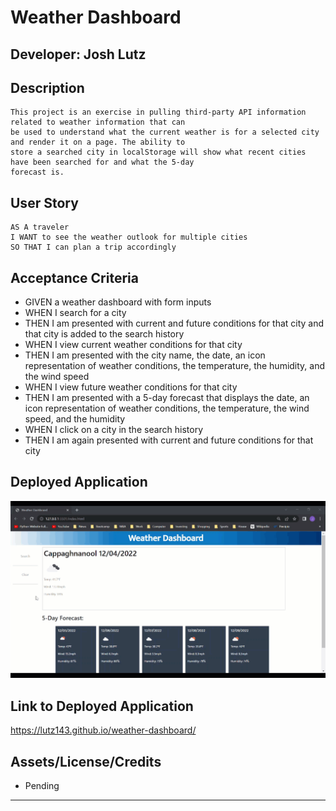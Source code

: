 # Weather Dashboard

## Developer: Josh Lutz

## Description

```
This project is an exercise in pulling third-party API information related to weather information that can
be used to understand what the current weather is for a selected city and render it on a page. The ability to
store a searched city in localStorage will show what recent cities have been searched for and what the 5-day
forecast is.
```

## User Story

```
AS A traveler
I WANT to see the weather outlook for multiple cities
SO THAT I can plan a trip accordingly
```

## Acceptance Criteria

* GIVEN a weather dashboard with form inputs
* WHEN I search for a city
* THEN I am presented with current and future conditions for that city and that city is added to the search history
* WHEN I view current weather conditions for that city
* THEN I am presented with the city name, the date, an icon representation of weather conditions, the temperature, the humidity, and the wind speed
* WHEN I view future weather conditions for that city
* THEN I am presented with a 5-day forecast that displays the date, an icon representation of weather conditions, the temperature, the wind speed, and the humidity
* WHEN I click on a city in the search history
* THEN I am again presented with current and future conditions for that city

## Deployed Application

![image](./assets/images/WeatherDash.GIF)

## Link to Deployed Application

https://lutz143.github.io/weather-dashboard/

## Assets/License/Credits

* Pending

---
